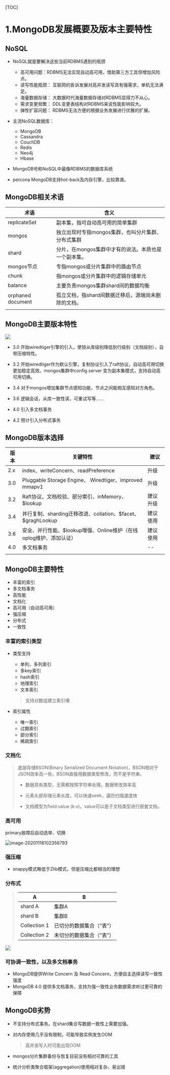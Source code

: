 [TOC]

# 1.MongoDB发展概要及版本主要特性

## NoSQL

- NoSQL就是要解决这些当前RDBMS遇到的瓶颈
  - 高可用问题：RDBMS无法实现自动高可用，借助第三方工具但增加风险点。
  - 读写性能瓶颈： 互联网的告诉发展对高并发读写具有强需求，单机无法满足。
  - 海量数据存储： 大数据时代海量数据存储对RDBMS显得力不从心。
  - 需求变更频繁： DDL变更表结构对RDBMS来说性能影响较大。
  - 弹性扩容问题： RDBMS无法方便的根据业务发展进行优雅的扩展。

- 主流NoSQL数据库：
  - MongoDB
  - Cassandra
  - CouchDB
  - Redis
  - Neo4j
  - Hbase

- MongoDB号称NoSQL中最像RDBMS的数据库系统
- percona MongoDB支持hot-back及内存引擎，比较靠谱。

## MongoDB相关术语

| 术语              | 含义                                                 |
| ----------------- | ---------------------------------------------------- |
| replicateSet      | 副本集，指可自动高可用的简单集群                     |
| mongos            | 独立出现时专指mongos集群，也叫分片集群、分布式集群   |
| shard             | 分片，在mongos集群中才有的说法。本质也是一个副本集。 |
| mongos节点        | 专指mongos或分片集群中的路由节点                     |
| chunk             | 指mongos或分片集群中的逻辑存储单元                   |
| balance           | 主要负责mongos集群shard间的数据均衡                  |
| orphaned document | 孤立文档，指shard间数据迁移后，源端尚未删除的文档。  |
|                   |                                                      |



## MongoDB主要版本特性

![ ](.pics/image-20201118100945498.png)

- 3.0 开始wiredtiger引擎的引入，使锁从库级别降低到行级别（文档级别），自带压缩特性。
- 3.2 开始wiredtiger作为默认引擎，复制协议引入了raft协议，自动高可用切换更加稳定高效。mongos集群中config server 变为副本集模式，支持自动高可用切换。

- 3.4 对于mongos增加集群节点感知功能，节点之间能相互感知对方角色。
- 3.6 逻辑会话，从库一致性读，可重试写等……

- 4.0 引入多文档事务

- 4.2 预计引入分布式事务



## MongoDB版本选择

| 版本 | 关键特性                                                     | 建议     |
| ---- | ------------------------------------------------------------ | -------- |
| 2.x  | index、writeConcern、readPreference                          | 升级     |
| 3.0  | Pluggable Storage Engine、 Wiredtiger、improved mmapv1       | 升级     |
| 3.2  | Raft协议、文档校验、部分索引、inMemory、$lookup              | 建议升级 |
| 3.4  | 并行复制、sharding迁移改进、collation、\$facet、\$graghLookup | 建议使用 |
| 3.6  | 安全、并行性能、$lookup增强、Online维护（在线oplog维护、添加认证） | 建议使用 |
| 4.0  | 多文档事务                                                   | --       |
|      |                                                              |          |

## MongoDB主要特性

- 丰富的索引
- 多文档事务
- 高性能
- 文档化
- 高可用（自动高可用）
- 强压缩
- 分布式
- 一致性



### 丰富的索引类型

- 类型支持

  - 单列、多列索引
  - 多key索引
  - hash索引
  - 地理索引
  - 文本索引

  > 支持对数组建立索引噢

- 索引属性

  - 唯一索引
  - 过期索引
  - 部分索引
  - 稀疏索引

### 文档化

> 底层存储BSON(Binary Serialized Document Notation)，BSON相对于JSON效率高一些，BSON直接用数据类型修改，而不是字符串。
>
> - 数据具有类型，无需都按照字符串处理，数据修改效率高
>
> - 元素头部存储元素长度，可以快速seek，遍历扫描速度快
>
> - 文档模型为field:value (k:v)，value可以是子文档类型进行嵌套文档。



### 高可用

primary故障后自动选举、切换

![image-20201118102356793](.pics/image-20201118102356793.png)

### 强压缩

- snappy模式略低于Zlib模式，但是压缩比都相当的理想



### 分布式

> | A            | B                        |
> | ------------ | ------------------------ |
> | shard A      | 集群A                    |
> | shard B      | 集群B                    |
> | Collection 1 | 已切分的数据集合（“表”） |
> | Collection 2 | 未切分的数据集合（“表”） |

![ ](.pics/image-20201118102654219.png)



### 可协调一致性，以及多文档事务

- MongoDB提供Write Concern 及 Read Concern，方便自主选择读写一致性强度
- MongoDB 4.0 提供多文档事务，支持为强一致性业务数据需求听过更可靠的保障



## MongoDB劣势

- 不支持分布式事务。在shard集合写数据一致性上需要加强。

- 对内存使用几乎没有限制，可能导致实例发生OOM

  > 高并发写入时可能出现OOM

- mongos分片集群备份与恢复目前没有相对可靠的工具

- 统计分析类聚合框架(aggregation)使用相对复杂，易出错